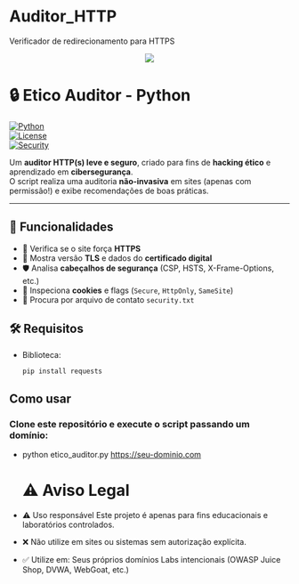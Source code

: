 # Auditor_HTTP
Verificador de redirecionamento para HTTPS

<p align="center">
  <img src="https://img.shields.io/badge/Projeto-Etico%20Auditor-850e32?style=for-the-badge&logo=python&logoColor=white" />
</p>


# 🔒 Etico Auditor - Python

[![Python](https://img.shields.io/badge/Python-3.8%2B-blue.svg)](https://www.python.org/)  
[![License](https://img.shields.io/badge/license-MIT-green.svg)](LICENSE)  
[![Security](https://img.shields.io/badge/Security-Ethical%20Hacking-red.svg)](#-aviso-legal)  

Um **auditor HTTP(s) leve e seguro**, criado para fins de **hacking ético** e aprendizado em **cibersegurança**.  
O script realiza uma auditoria **não-invasiva** em sites (apenas com permissão!) e exibe recomendações de boas práticas.

---

## 🚀 Funcionalidades
- 🔐 Verifica se o site força **HTTPS**
- 📜 Mostra versão **TLS** e dados do **certificado digital**
- 🛡️ Analisa **cabeçalhos de segurança** (CSP, HSTS, X-Frame-Options, etc.)
- 🍪 Inspeciona **cookies** e flags (`Secure`, `HttpOnly`, `SameSite`)
- 📄 Procura por arquivo de contato `security.txt`


## 🛠️ Requisitos

- Biblioteca:
  ```bash
  pip install requests

## Como usar 
### Clone este repositório e execute o script passando um domínio:
 - python etico_auditor.py https://seu-dominio.com

   # ⚠️ Aviso Legal
- ⚠️ Uso responsável
Este projeto é apenas para fins educacionais e laboratórios controlados.
- ❌ Não utilize em sites ou sistemas sem autorização explícita.
- ✅ Utilize em:
Seus próprios domínios
Labs intencionais (OWASP Juice Shop, DVWA, WebGoat, etc.)
